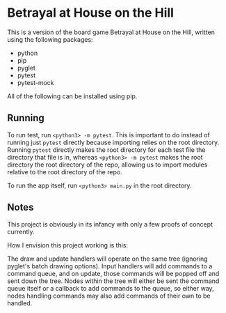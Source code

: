 # Betrayal at House on the Hill

This is a version of the board game Betrayal at House on the Hill, written using the following packages:

- python
- pip
- pyglet
- pytest
- pytest-mock

All of the following can be installed using pip.

## Running

To run test, run `<python3> -m pytest`.  This is important to do instead of running just `pytest` directly because importing relies on the root directory.  Running `pytest` directly makes the root directory for each test file the directory that file is in, whereas `<python3> -m pytest` makes the root directory the root directory of the repo, allowing us to import modules relative to the root directory of the repo.

To run the app itself, run `<python3> main.py` in the root directory.

## Notes

This project is obviously in its infancy with only a few proofs of concept currently.

How I envision this project working is this:

The draw and update handlers will operate on the same tree (ignoring pyglet's batch drawing options).  Input handlers will add commands to a command queue, and on update, those commands will be popped off and sent down the tree.  Nodes within the tree will either be sent the command queue itself or a callback to add commands to the queue, so either way, nodes handling commands may also add commands of their own to be handled.